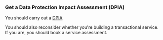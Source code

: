 ### Get a Data Protection Impact Assessment (DPIA)

You should carry out a [DPIA](https://educationgovuk.sharepoint.com/sites/lvewp00158/SitePages/DPIA.aspx)   

You should also reconsider whether you're building a transactional service. If you are, you should book a service assessment. 